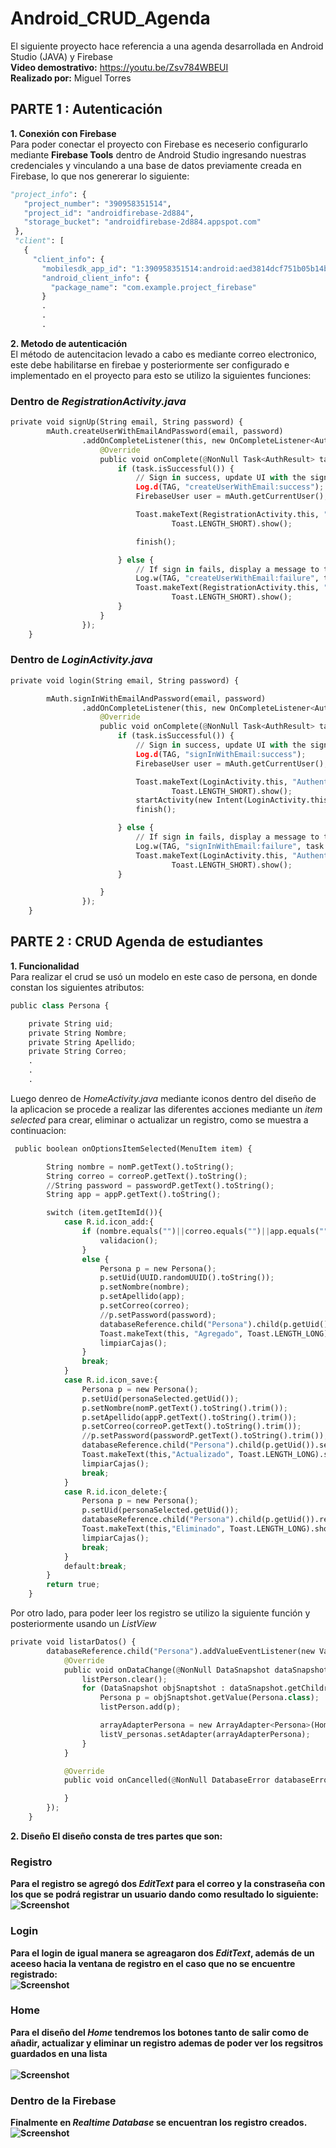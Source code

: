 # Android_CRUD_Agenda
El siguiente proyecto hace referencia a una agenda desarrollada en Android Studio (JAVA) y Firebase 
<br/><b>Video demostrativo:</b> https://youtu.be/Zsv784WBEUI
<br/><b>Realizado por:</b> Miguel Torres 
## PARTE 1 : Autenticación
<b>1. Conexión con Firebase </b>
 <br/>Para poder conectar el proyecto con Firebase es neceserio configurarlo mediante **Firebase Tools** dentro de Android Studio ingresando nuestras credenciales y vinculando a una base de datos previamente creada en Firebase, lo que nos genererar lo siguiente:<br/>
 ```python
 "project_info": {
    "project_number": "390958351514",
    "project_id": "androidfirebase-2d884",
    "storage_bucket": "androidfirebase-2d884.appspot.com"
  },
  "client": [
    {
      "client_info": {
        "mobilesdk_app_id": "1:390958351514:android:aed3814dcf751b05b14b23",
        "android_client_info": {
          "package_name": "com.example.project_firebase"
        }
        .
        .
        .
```
<b>2. Metodo de autenticación </b>
<br/>El método de autencitacion levado a cabo es mediante correo electronico, este debe habilitarse en firebae y posteriormente ser configurado e implementado en el proyecto
para esto se utilizo la siguientes funciones:
### Dentro de *RegistrationActivity.java* 
```python
private void signUp(String email, String password) {
        mAuth.createUserWithEmailAndPassword(email, password)
                .addOnCompleteListener(this, new OnCompleteListener<AuthResult>() {
                    @Override
                    public void onComplete(@NonNull Task<AuthResult> task) {
                        if (task.isSuccessful()) {
                            // Sign in success, update UI with the signed-in user's information
                            Log.d(TAG, "createUserWithEmail:success");
                            FirebaseUser user = mAuth.getCurrentUser();

                            Toast.makeText(RegistrationActivity.this, "Authentication Success." + user.getEmail(),
                                    Toast.LENGTH_SHORT).show();

                            finish();

                        } else {
                            // If sign in fails, display a message to the user.
                            Log.w(TAG, "createUserWithEmail:failure", task.getException());
                            Toast.makeText(RegistrationActivity.this, "Authentication failed.",
                                    Toast.LENGTH_SHORT).show();
                        }
                    }
                });
    }
```
### Dentro de *LoginActivity.java*
```python
private void login(String email, String password) {

        mAuth.signInWithEmailAndPassword(email, password)
                .addOnCompleteListener(this, new OnCompleteListener<AuthResult>() {
                    @Override
                    public void onComplete(@NonNull Task<AuthResult> task) {
                        if (task.isSuccessful()) {
                            // Sign in success, update UI with the signed-in user's information
                            Log.d(TAG, "signInWithEmail:success");
                            FirebaseUser user = mAuth.getCurrentUser();

                            Toast.makeText(LoginActivity.this, "Authentication Success." + user.getEmail(),
                                    Toast.LENGTH_SHORT).show();
                            startActivity(new Intent(LoginActivity.this, HomeActivity.class));
                            finish();

                        } else {
                            // If sign in fails, display a message to the user.
                            Log.w(TAG, "signInWithEmail:failure", task.getException());
                            Toast.makeText(LoginActivity.this, "Authentication failed.",
                                    Toast.LENGTH_SHORT).show();
                        }

                    }
                });
    }
```
## PARTE 2 : CRUD Agenda de estudiantes
<b>1. Funcionalidad </b>
<br/>Para realizar el crud se usó un modelo en este caso de persona, en donde constan los siguientes atributos:
```python
public class Persona {

    private String uid;
    private String Nombre;
    private String Apellido;
    private String Correo;
    .
    .
    .
```
Luego denreo de *HomeActivity.java* mediante iconos dentro del diseño de la aplicacion se procede a realizar las diferentes acciones mediante un *item selected* para crear, eliminar o actualizar un registro, como se muestra a continuacion:
```python
 public boolean onOptionsItemSelected(MenuItem item) {

        String nombre = nomP.getText().toString();
        String correo = correoP.getText().toString();
        //String password = passwordP.getText().toString();
        String app = appP.getText().toString();

        switch (item.getItemId()){
            case R.id.icon_add:{
                if (nombre.equals("")||correo.equals("")||app.equals("")){
                    validacion();
                }
                else {
                    Persona p = new Persona();
                    p.setUid(UUID.randomUUID().toString());
                    p.setNombre(nombre);
                    p.setApellido(app);
                    p.setCorreo(correo);
                    //p.setPassword(password);
                    databaseReference.child("Persona").child(p.getUid()).setValue(p);
                    Toast.makeText(this, "Agregado", Toast.LENGTH_LONG).show();
                    limpiarCajas();
                }
                break;
            }
            case R.id.icon_save:{
                Persona p = new Persona();
                p.setUid(personaSelected.getUid());
                p.setNombre(nomP.getText().toString().trim());
                p.setApellido(appP.getText().toString().trim());
                p.setCorreo(correoP.getText().toString().trim());
                //p.setPassword(passwordP.getText().toString().trim());
                databaseReference.child("Persona").child(p.getUid()).setValue(p);
                Toast.makeText(this,"Actualizado", Toast.LENGTH_LONG).show();
                limpiarCajas();
                break;
            }
            case R.id.icon_delete:{
                Persona p = new Persona();
                p.setUid(personaSelected.getUid());
                databaseReference.child("Persona").child(p.getUid()).removeValue();
                Toast.makeText(this,"Eliminado", Toast.LENGTH_LONG).show();
                limpiarCajas();
                break;
            }
            default:break;
        }
        return true;
    }
```
Por otro lado, para poder leer los registro se utilizo la siguiente función y posteriormente usando un *ListView*
```python
private void listarDatos() {
        databaseReference.child("Persona").addValueEventListener(new ValueEventListener() {
            @Override
            public void onDataChange(@NonNull DataSnapshot dataSnapshot) {
                listPerson.clear();
                for (DataSnapshot objSnaptshot : dataSnapshot.getChildren()){
                    Persona p = objSnaptshot.getValue(Persona.class);
                    listPerson.add(p);

                    arrayAdapterPersona = new ArrayAdapter<Persona>(HomeActivity.this, android.R.layout.simple_list_item_1, listPerson);
                    listV_personas.setAdapter(arrayAdapterPersona);
                }
            }

            @Override
            public void onCancelled(@NonNull DatabaseError databaseError) {

            }
        });
    }
```
<b>2. Diseño </b>
<b>El diseño consta de tres partes que son:
### Registro
Para el registro se agregó dos *EditText* para el correo y la constraseña con los que se podrá registrar un usuario dando como resultado lo siguiente:<br/>
 ![Screenshot](https://raw.github.com/Migueltorresp/Android_CRUD_Agenda/dev/images/registro.jpg)
### Login
Para el login de igual manera se agreagaron dos *EditText*, además de un aceeso hacia la ventana de registro en el caso que no se encuentre registrado:<br/>
 ![Screenshot](https://raw.github.com/Migueltorresp/Android_CRUD_Agenda/dev/images/iniciar_sesion.jpg)
### Home
 Para el diseño del *Home* tendremos los botones tanto de salir como de añadir, actualizar y eliminar un registro ademas de poder ver los regsitros guardados en una lista<br/>  
 ![Screenshot](https://raw.github.com/Migueltorresp/Android_CRUD_Agenda/dev/images/home.jpg)
 ### Dentro de la Firebase
Finalmente en *Realtime Database* se encuentran los registro creados.<br/> 
 ![Screenshot](https://raw.github.com/Migueltorresp/Android_CRUD_Agenda/dev/images/registro2.jpg)
  
